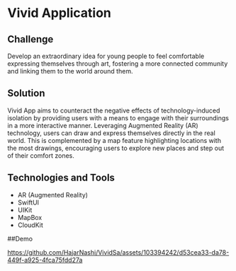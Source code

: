 # Vivid Application

## Challenge

Develop an extraordinary idea for young people to feel comfortable expressing themselves through art, fostering a more connected community and linking them to the world around them.

## Solution

Vivid App aims to counteract the negative effects of technology-induced isolation by providing users with a means to engage with their surroundings in a more interactive manner. Leveraging Augmented Reality (AR) technology, users can draw and express themselves directly in the real world. This is complemented by a map feature highlighting locations with the most drawings, encouraging users to explore new places and step out of their comfort zones.

## Technologies and Tools

- AR (Augmented Reality)
- SwiftUI
- UIKit
- MapBox
- CloudKit


##Demo

https://github.com/HajarNashi/VividSa/assets/103394242/d53cea33-da78-449f-a925-4fca75fdd27a
